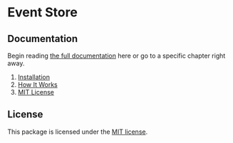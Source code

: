 # Event Store

## Documentation

Begin reading [the full documentation](https://github.com/mitchellvanw/event-store/wiki) here or go to a specific chapter right away.

1. [Installation](https://github.com/mitchellvanw/event-store/wiki/Installation)
2. [How It Works](https://github.com/mitchellvanw/event-store/wiki/How-It-Works)
5. [MIT License](https://github.com/mitchellvanw/event-store/blob/master/LICENSE)

## License

This package is licensed under the [MIT license](https://github.com/mitchellvanw/event-store/blob/master/LICENSE).
